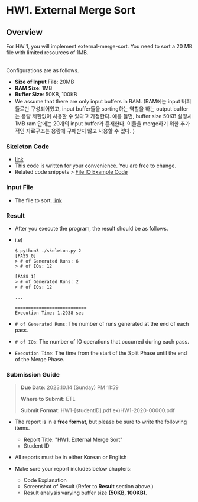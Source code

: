 # HW1. External Merge Sort 

## Overview

For HW 1, you will implement external-merge-sort. You need to sort a 20 MB file with limited resources of 1MB.

<br/>
Configurations are as follows.

- **Size of Input File**: 20MB
- **RAM Size**: 1MB
- **Buffer Size**: 50KB, 100KB
- We assume that there are only input buffers in RAM. (RAM에는 input 버퍼들로만 구성되어있고, input buffer들을 sorting하는 역할을 하는 output buffer는 용량 제한없이 사용할 수 있다고 가정한다. 예를 들면, buffer size 50KB 설정시 1MB ram 안에는 20개의 input buffer가 존재한다. 이들을 merge하기 위한 추가적인 자료구조는 용량에 구애받지 않고 사용할 수 있다. )



### Skeleton Code
- [link](./skeleton.py)
- This code is written for your convenience. You are free to change.
- Related code snippets > [File IO Example Code](./code-snippet.md)



### Input File
- The file to sort. [link](./input_file.txt)



### Result
- After you execute the program, the result should be as follows.
- i.e)
    ```
    $ python3 ./skeleton.py 2
    [PASS 0]
    > # of Generated Runs: 6
    > # of IOs: 12

    [PASS 1]
    > # of Generated Runs: 2
    > # of IOs: 12

    ...

    ===========================
    Execution Time: 1.2938 sec
    ```

- `# of Generated Runs`: The number of runs generated at the end of each pass.
- `# of IOs`: The number of IO operations that occurred during each pass. 
- `Execution Time`: The time from the start of the Split Phase until the end of the Merge Phase.


### Submission Guide
> **Due Date**: 2023.10.14 (Sunday) PM 11:59
>
> **Where to Submit**: ETL
>
> **Submit Format**: HW1-[studentID].pdf    ex)HW1-2020-00000.pdf

- The report is in a **free format**, but please be sure to write the following items.
  - Report Title:   "HW1. External Merge Sort"
  - Student ID
  
- All reports must be in either Korean or English
- Make sure your report includes below chapters:
  - Code Explanation
  - Screenshot of Result (Refer to **Result** section above.)
  - Result analysis varying buffer size **(50KB, 100KB)**.

  
